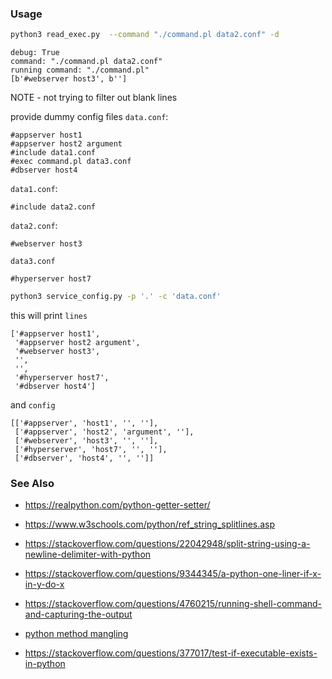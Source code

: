 ### Usage
```sh
python3 read_exec.py  --command "./command.pl data2.conf" -d
```
```text
debug: True
command: "./command.pl data2.conf"
running command: "./command.pl"
[b'#webserver host3', b'']
```
NOTE - not trying to filter out blank lines

provide dummy config files `data.conf`:

```text
#appserver host1
#appserver host2 argument
#include data1.conf
#exec command.pl data3.conf
#dbserver host4

``` 
`data1.conf`:
```text
#include data2.conf
```
`data2.conf`:
```text
#webserver host3
```
`data3.conf`
```text
#hyperserver host7
```


```sh
python3 service_config.py -p '.' -c 'data.conf'
```
this will print `lines`
```text
['#appserver host1',
 '#appserver host2 argument',
 '#webserver host3',
 '',
 '',
 '#hyperserver host7',
 '#dbserver host4']
```
and `config`
```
[['#appserver', 'host1', '', ''],
 ['#appserver', 'host2', 'argument', ''],
 ['#webserver', 'host3', '', ''],
 ['#hyperserver', 'host7', '', ''],
 ['#dbserver', 'host4', '', '']]
```
### See Also

  * https://realpython.com/python-getter-setter/
  * https://www.w3schools.com/python/ref_string_splitlines.asp
  * https://stackoverflow.com/questions/22042948/split-string-using-a-newline-delimiter-with-python
  * https://stackoverflow.com/questions/9344345/a-python-one-liner-if-x-in-y-do-x
  * https://stackoverflow.com/questions/4760215/running-shell-command-and-capturing-the-output
  * [python method mangling](https://www.geeksforgeeks.org/name-mangling-in-python/)

  * https://stackoverflow.com/questions/377017/test-if-executable-exists-in-python

